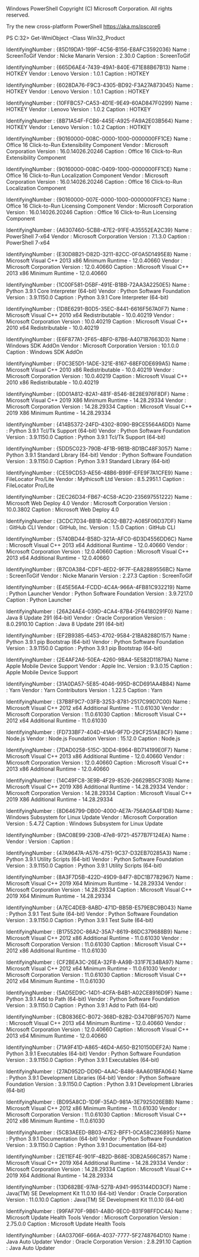 Windows PowerShell Copyright (C) Microsoft Corporation. All rights
reserved.

Try the new cross-platform PowerShell https://aka.ms/pscore6

PS C:32\> Get-WmiObject -Class Win32\_Product

IdentifyingNumber : {85D19DA1-199F-4C56-B156-E8AFC3592036} Name :
ScreenToGif Vendor : Nicke Manarin Version : 2.30.0 Caption :
ScreenToGif

IdentifyingNumber : {665D6AE4-7439-49A1-840E-671E88B67B13} Name : HOTKEY
Vendor : Lenovo Version : 1.0.1 Caption : HOTKEY

IdentifyingNumber : {6028DA76-F9C3-4305-BD92-F3A27A873045} Name : HOTKEY
Vendor : Lenovo Version : 1.0.1 Caption : HOTKEY

IdentifyingNumber : {10FFBC57-CA53-4D1E-9E49-60AD847F0299} Name : HOTKEY
Vendor : Lenovo Version : 1.0.2 Caption : HOTKEY

IdentifyingNumber : {8B71A54F-FCB6-445E-A925-FA9A2E03B564} Name : HOTKEY
Vendor : Lenovo Version : 1.0.2 Caption : HOTKEY

IdentifyingNumber : {90160000-008C-0000-1000-0000000FF1CE} Name : Office
16 Click-to-Run Extensibility Component Vendor : Microsoft Corporation
Version : 16.0.14026.20246 Caption : Office 16 Click-to-Run
Extensibility Component

IdentifyingNumber : {90160000-008C-0409-1000-0000000FF1CE} Name : Office
16 Click-to-Run Localization Component Vendor : Microsoft Corporation
Version : 16.0.14026.20246 Caption : Office 16 Click-to-Run Localization
Component

IdentifyingNumber : {90160000-007E-0000-1000-0000000FF1CE} Name : Office
16 Click-to-Run Licensing Component Vendor : Microsoft Corporation
Version : 16.0.14026.20246 Caption : Office 16 Click-to-Run Licensing
Component

IdentifyingNumber : {A6307460-5CB8-47E2-91FE-A35552EA2C39} Name :
PowerShell 7-x64 Vendor : Microsoft Corporation Version : 7.1.3.0
Caption : PowerShell 7-x64

IdentifyingNumber : {E30D8B21-D82D-3211-82CC-0F0A5D1495E8} Name :
Microsoft Visual C++ 2013 x86 Minimum Runtime - 12.0.40660 Vendor :
Microsoft Corporation Version : 12.0.40660 Caption : Microsoft Visual
C++ 2013 x86 Minimum Runtime - 12.0.40660

IdentifyingNumber : {1C00F581-D5BF-491E-B1BB-72AA3A2250E5} Name : Python
3.9.1 Core Interpreter (64-bit) Vendor : Python Software Foundation
Version : 3.9.1150.0 Caption : Python 3.9.1 Core Interpreter (64-bit)

IdentifyingNumber : {1D8E6291-B0D5-35EC-8441-6616F567A0F7} Name :
Microsoft Visual C++ 2010 x64 Redistributable - 10.0.40219 Vendor :
Microsoft Corporation Version : 10.0.40219 Caption : Microsoft Visual
C++ 2010 x64 Redistributable - 10.0.40219

IdentifyingNumber : {E6F877A1-2F65-4BF0-87B6-A4071B7663D3} Name :
Windows SDK AddOn Vendor : Microsoft Corporation Version : 10.1.0.0
Caption : Windows SDK AddOn

IdentifyingNumber : {F0C3E5D1-1ADE-321E-8167-68EF0DE699A5} Name :
Microsoft Visual C++ 2010 x86 Redistributable - 10.0.40219 Vendor :
Microsoft Corporation Version : 10.0.40219 Caption : Microsoft Visual
C++ 2010 x86 Redistributable - 10.0.40219

IdentifyingNumber : {0D01A812-82A1-481F-8546-8E28E976F8DF} Name :
Microsoft Visual C++ 2019 X86 Minimum Runtime - 14.28.29334 Vendor :
Microsoft Corporation Version : 14.28.29334 Caption : Microsoft Visual
C++ 2019 X86 Minimum Runtime - 14.28.29334

IdentifyingNumber : {414B5372-24FD-4302-8090-B9CE5564A6DD} Name : Python
3.9.1 Tcl/Tk Support (64-bit) Vendor : Python Software Foundation
Version : 3.9.1150.0 Caption : Python 3.9.1 Tcl/Tk Support (64-bit)

IdentifyingNumber : {5DD5C023-790B-4F1B-9B1B-8D1BC48F3057} Name : Python
3.9.1 Standard Library (64-bit) Vendor : Python Software Foundation
Version : 3.9.1150.0 Caption : Python 3.9.1 Standard Library (64-bit)

IdentifyingNumber : {CE59CD53-AE56-48B6-B99F-EFE9F7A1CFE9} Name :
FileLocator Pro/Lite Vendor : Mythicsoft Ltd Version : 8.5.2951.1
Caption : FileLocator Pro/Lite

IdentifyingNumber : {2EC26D34-FB67-4C58-AC20-235697551222} Name :
Microsoft Web Deploy 4.0 Vendor : Microsoft Corporation Version :
10.0.3802 Caption : Microsoft Web Deploy 4.0

IdentifyingNumber : {3CDC7D34-BB1B-4C92-BB72-A085F06D37DF} Name : GitHub
CLI Vendor : GitHub, Inc. Version : 1.5.0 Caption : GitHub CLI

IdentifyingNumber : {5740BD44-B58D-321A-AFC0-6D3D4556DD6C} Name :
Microsoft Visual C++ 2013 x64 Additional Runtime - 12.0.40660 Vendor :
Microsoft Corporation Version : 12.0.40660 Caption : Microsoft Visual
C++ 2013 x64 Additional Runtime - 12.0.40660

IdentifyingNumber : {B7C0A384-CDF1-4ED2-9F7F-EA82889556BC} Name :
ScreenToGif Vendor : Nicke Manarin Version : 2.27.3 Caption :
ScreenToGif

IdentifyingNumber : {E45E56A4-FCDD-4C4A-966A-4FB81C932219} Name : Python
Launcher Vendor : Python Software Foundation Version : 3.9.7217.0
Caption : Python Launcher

IdentifyingNumber : {26A24AE4-039D-4CA4-87B4-2F64180291F0} Name : Java 8
Update 291 (64-bit) Vendor : Oracle Corporation Version : 8.0.2910.10
Caption : Java 8 Update 291 (64-bit)

IdentifyingNumber : {EF2B9385-6453-4702-9584-21BA8288D157} Name : Python
3.9.1 pip Bootstrap (64-bit) Vendor : Python Software Foundation Version
: 3.9.1150.0 Caption : Python 3.9.1 pip Bootstrap (64-bit)

IdentifyingNumber : {2E4AF2A6-50EA-4260-9BA4-5E582D11879A} Name : Apple
Mobile Device Support Vendor : Apple Inc. Version : 9.3.0.15 Caption :
Apple Mobile Device Support

IdentifyingNumber : {31A0DA57-5E85-4046-995D-8CD691AA4B84} Name : Yarn
Vendor : Yarn Contributors Version : 1.22.5 Caption : Yarn

IdentifyingNumber : {37B8F9C7-03FB-3253-8781-2517C99D7C00} Name :
Microsoft Visual C++ 2012 x64 Additional Runtime - 11.0.61030 Vendor :
Microsoft Corporation Version : 11.0.61030 Caption : Microsoft Visual
C++ 2012 x64 Additional Runtime - 11.0.61030

IdentifyingNumber : {FD733BF7-404D-41A6-9F7D-29CF251AE8CF} Name :
Node.js Vendor : Node.js Foundation Version : 15.12.0 Caption : Node.js

IdentifyingNumber : {7DAD0258-515C-3DD4-8964-BD714199E0F7} Name :
Microsoft Visual C++ 2013 x86 Additional Runtime - 12.0.40660 Vendor :
Microsoft Corporation Version : 12.0.40660 Caption : Microsoft Visual
C++ 2013 x86 Additional Runtime - 12.0.40660

IdentifyingNumber : {14C49FC8-3E9B-4F29-8526-26629B5CF30B} Name :
Microsoft Visual C++ 2019 X86 Additional Runtime - 14.28.29334 Vendor :
Microsoft Corporation Version : 14.28.29334 Caption : Microsoft Visual
C++ 2019 X86 Additional Runtime - 14.28.29334

IdentifyingNumber : {8D646799-DB00-4000-AE7A-756A05A4F1D8} Name :
Windows Subsystem for Linux Update Vendor : Microsoft Corporation
Version : 5.4.72 Caption : Windows Subsystem for Linux Update

IdentifyingNumber : {9AC08E99-230B-47e8-9721-4577B7F124EA} Name : Vendor
: Version : Caption :

IdentifyingNumber : {47A9647A-A576-4751-9C37-D32EB70285A3} Name : Python
3.9.1 Utility Scripts (64-bit) Vendor : Python Software Foundation
Version : 3.9.1150.0 Caption : Python 3.9.1 Utility Scripts (64-bit)

IdentifyingNumber : {8A3F7D5B-422D-49D9-84F7-8DC1B7782967} Name :
Microsoft Visual C++ 2019 X64 Minimum Runtime - 14.28.29334 Vendor :
Microsoft Corporation Version : 14.28.29334 Caption : Microsoft Visual
C++ 2019 X64 Minimum Runtime - 14.28.29334

IdentifyingNumber : {A7EC4DEB-8ABD-471D-BB5B-E579EBC9B043} Name : Python
3.9.1 Test Suite (64-bit) Vendor : Python Software Foundation Version :
3.9.1150.0 Caption : Python 3.9.1 Test Suite (64-bit)

IdentifyingNumber : {B175520C-86A2-35A7-8619-86DC379688B9} Name :
Microsoft Visual C++ 2012 x86 Additional Runtime - 11.0.61030 Vendor :
Microsoft Corporation Version : 11.0.61030 Caption : Microsoft Visual
C++ 2012 x86 Additional Runtime - 11.0.61030

IdentifyingNumber : {CF2BEA3C-26EA-32F8-AA9B-331F7E34BA97} Name :
Microsoft Visual C++ 2012 x64 Minimum Runtime - 11.0.61030 Vendor :
Microsoft Corporation Version : 11.0.61030 Caption : Microsoft Visual
C++ 2012 x64 Minimum Runtime - 11.0.61030

IdentifyingNumber : {5AD5ED9C-14D1-4CFA-B4B1-A02CE8916D9F} Name : Python
3.9.1 Add to Path (64-bit) Vendor : Python Software Foundation Version :
3.9.1150.0 Caption : Python 3.9.1 Add to Path (64-bit)

IdentifyingNumber : {CB0836EC-B072-368D-82B2-D3470BF95707} Name :
Microsoft Visual C++ 2013 x64 Minimum Runtime - 12.0.40660 Vendor :
Microsoft Corporation Version : 12.0.40660 Caption : Microsoft Visual
C++ 2013 x64 Minimum Runtime - 12.0.40660

IdentifyingNumber : {71A9F41D-A865-46D4-A650-B210150DEF2A} Name : Python
3.9.1 Executables (64-bit) Vendor : Python Software Foundation Version :
3.9.1150.0 Caption : Python 3.9.1 Executables (64-bit)

IdentifyingNumber : {27AD952D-DD9D-4AAC-B486-8AA601BFA064} Name : Python
3.9.1 Development Libraries (64-bit) Vendor : Python Software Foundation
Version : 3.9.1150.0 Caption : Python 3.9.1 Development Libraries
(64-bit)

IdentifyingNumber : {BD95A8CD-1D9F-35AD-981A-3E7925026EBB} Name :
Microsoft Visual C++ 2012 x86 Minimum Runtime - 11.0.61030 Vendor :
Microsoft Corporation Version : 11.0.61030 Caption : Microsoft Visual
C++ 2012 x86 Minimum Runtime - 11.0.61030

IdentifyingNumber : {5CB3AEED-BB03-47E2-BFF1-0CA58C236895} Name : Python
3.9.1 Documentation (64-bit) Vendor : Python Software Foundation Version
: 3.9.1150.0 Caption : Python 3.9.1 Documentation (64-bit)

IdentifyingNumber : {2E11EF4E-901F-4B2D-B68E-3DB2A566C857} Name :
Microsoft Visual C++ 2019 X64 Additional Runtime - 14.28.29334 Vendor :
Microsoft Corporation Version : 14.28.29334 Caption : Microsoft Visual
C++ 2019 X64 Additional Runtime - 14.28.29334

IdentifyingNumber : {13D682BE-97A8-527B-A941-9953144DD3CF} Name :
Java(TM) SE Development Kit 11.0.10 (64-bit) Vendor : Oracle Corporation
Version : 11.0.10.0 Caption : Java(TM) SE Development Kit 11.0.10
(64-bit)

IdentifyingNumber : {99FAF70F-9B61-4AB0-9EC0-B31F98FFDC4A} Name :
Microsoft Update Health Tools Vendor : Microsoft Corporation Version :
2.75.0.0 Caption : Microsoft Update Health Tools

IdentifyingNumber : {4A03706F-666A-4037-7777-5F2748764D10} Name : Java
Auto Updater Vendor : Oracle Corporation Version : 2.8.291.10 Caption :
Java Auto Updater
